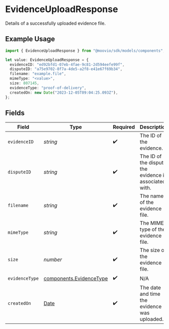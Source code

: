 # EvidenceUploadResponse

Details of a successfully uploaded evidence file.

## Example Usage

```typescript
import { EvidenceUploadResponse } from "@moovio/sdk/models/components";

let value: EvidenceUploadResponse = {
  evidenceID: "ed92bfd1-07eb-4fae-9c81-2d594eefe99f",
  disputeID: "a75e9702-8f7a-4de5-a2f8-e41e67f69b34",
  filename: "example.file",
  mimeType: "<value>",
  size: 807145,
  evidenceType: "proof-of-delivery",
  createdOn: new Date("2023-12-05T09:04:25.093Z"),
};
```

## Fields

| Field                                                                                         | Type                                                                                          | Required                                                                                      | Description                                                                                   |
| --------------------------------------------------------------------------------------------- | --------------------------------------------------------------------------------------------- | --------------------------------------------------------------------------------------------- | --------------------------------------------------------------------------------------------- |
| `evidenceID`                                                                                  | *string*                                                                                      | :heavy_check_mark:                                                                            | The ID of the evidence.                                                                       |
| `disputeID`                                                                                   | *string*                                                                                      | :heavy_check_mark:                                                                            | The ID of the dispute the evidence is associated with.                                        |
| `filename`                                                                                    | *string*                                                                                      | :heavy_check_mark:                                                                            | The name of the evidence file.                                                                |
| `mimeType`                                                                                    | *string*                                                                                      | :heavy_check_mark:                                                                            | The MIME type of the evidence file.                                                           |
| `size`                                                                                        | *number*                                                                                      | :heavy_check_mark:                                                                            | The size of the evidence file.                                                                |
| `evidenceType`                                                                                | [components.EvidenceType](../../models/components/evidencetype.md)                            | :heavy_check_mark:                                                                            | N/A                                                                                           |
| `createdOn`                                                                                   | [Date](https://developer.mozilla.org/en-US/docs/Web/JavaScript/Reference/Global_Objects/Date) | :heavy_check_mark:                                                                            | The date and time the evidence was uploaded.                                                  |
